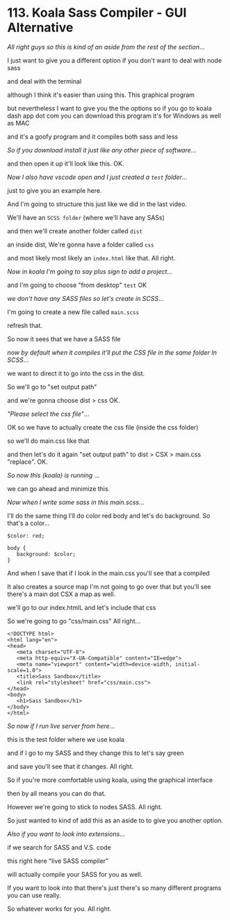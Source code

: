 <!-- ---
recall: header
--- -->

# 113. Koala Sass Compiler - GUI Alternative  

*All right guys so this is kind of an aside from the rest of the section*...

I just want to give you a different option if you don't want to deal with node sass  
 
and deal with the terminal  
 
although I think it's easier than using this. This graphical program  
 
but nevertheless I want to give you the the options so if you go to koala dash app dot com you can download this program it's for Windows as well as MAC  
 
and it's a goofy program and it compiles both sass and less

*So if you download install it just like any other piece of software*...

and then open it up it'll look like this. OK.

*Now I also have vscode open and I just created a `test` folder*...

just to give you an example here.  
 
And I'm going to structure this just like we did in the last video.  
 
We'll have an `SCSS folder` (where we'll have any SASs)  
 
and then we'll create another folder called `dist`  
 
an inside dist, We're gonna have a folder called `css`  
 
and most likely most likely an `index.html` like that. All right.

*Now in koala I'm going to say plus sign to add a project*...
 
and I'm going to choose "from desktop" `test` OK

*we don't have any SASS files so let's create in SCSS*...

I'm going to create a new file called `main.scss`  
 
refresh that.  
 
So now it sees that we have a SASS file

*now by default when it compiles it'll put the CSS file in the same folder In SCSS*...

we want to direct it to go into the css in the dist.  
 
So we'll go to "set output path"  
 
and we're gonna choose dist > css OK.

*"Please select the css file"*...

OK so we have to actually create the css file (inside the css folder)  
 
so we'll do main.css like that  
 
and then let's do it again "set output path" to dist > CSX > main.css "replace". OK.

*So now this (koala) is running* ...

we can go ahead and minimize this.

*Now when I write some sass in this main.scss*...
 
I'll do the same thing I'll do color red body and let's do background. So that's a color...
```
$color: red;

body {
   background: $color;
}  
```  
 
And when I save that if I look in the main.css you'll see that a compiled  
 
It also creates a source map I'm not going to go over that but you'll see there's a main dot CSX a map as well.  
 
we'll go to our index.htmlL and let's include that css  
 
So we're going to go "css/main.css" All right...

```
<!DOCTYPE html>
<html lang="en">
<head>
   <meta charset="UTF-8">
   <meta http-equiv="X-UA-Compatible" content="IE=edge">
   <meta name="viewport" content="width=device-width, initial-scale=1.0">
   <title>Sass Sandbox</title>
   <link rel="stylesheet" href="css/main.css">
</head>
<body>
   <h1>Sass Sandbox</h1>
</body>
</html>
```

*So now if I run live server from here*...

this is the test folder where we use koala  
 
and if I go to my SASS and they change this to let's say green  
 
and save you'll see that it changes. All right.  
 
So if you're more comfortable using koala, using the graphical interface  
 
then by all means you can do that.  
 
However we're going to stick to nodes SASS. All right.  
 
So just wanted to kind of add this as an aside to to give you another option.

*Also if you want to look into extensions*...

if we search for SASS and V.S. code  
 
this right here "live SASS compiler"  
 
will actually compile your SASS for you as well.  
 
If you want to look into that there's just there's so many different programs you can use really.  
 
So whatever works for you. All right.

